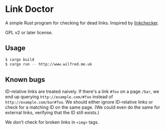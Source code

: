 # Link Doctor

A simple Rust program for checking for dead links. Inspired by
[linkchecker](http://wummel.github.io/linkchecker/).

GPL v2 or later license.

## Usage

```bash
$ cargo build
$ cargo run -- http://www.wilfred.me.uk
```

## Known bugs

ID-relative links are treated naively. If there's a link `#foo` on a page `/bar`,
we end up querying `http://example.com/#foo` instead of
`http://example.com/bar#foo`. We should either ignore ID-relative
links or check for a matching ID on the same page. (We could even do
the same for external links, verifying that the ID still exists.)

We don't check for broken links in `<img>` tags.
